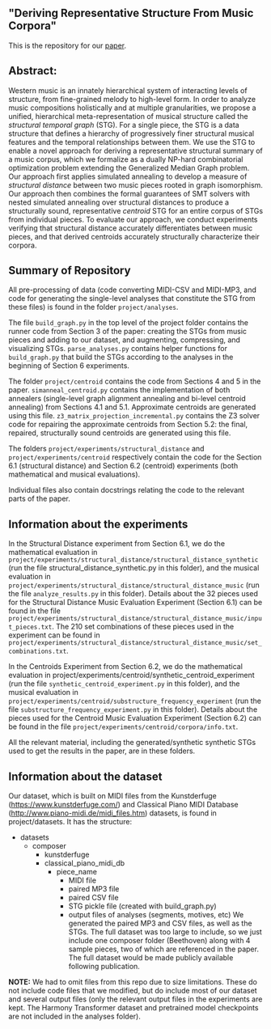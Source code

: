 ## "Deriving Representative Structure From Music Corpora"
This is the repository for our [paper](https://hal.science/hal-04722377).

## Abstract:
Western music is an innately hierarchical system of interacting levels of structure, from fine-grained melody to high-level form. In order to analyze music compositions holistically and at multiple granularities, we propose a unified, hierarchical meta-representation of musical structure called the *structural temporal graph* (STG). For a single piece, the STG is a data structure that defines a hierarchy of progressively finer structural musical features and the temporal relationships between them. We use the STG to enable a novel approach for deriving a representative structural summary of a music corpus, which we formalize as a dually NP-hard combinatorial optimization problem extending the Generalized Median Graph problem. Our approach first applies simulated annealing to develop a measure of *structural distance* between two music pieces rooted in graph isomorphism. Our approach then combines the formal guarantees of SMT solvers with nested simulated annealing over structural distances to produce a structurally sound, representative *centroid* STG for an entire corpus of STGs from individual pieces. To evaluate our approach, we conduct experiments verifying that structural distance accurately differentiates between music pieces, and that derived centroids accurately structurally characterize their corpora.

## Summary of Repository
All pre-processing of data (code converting MIDI-CSV and MIDI-MP3, and code for generating the single-level analyses that constitute the STG from these files) is found in the folder `project/analyses`.

The file `build_graph.py` in the top level of the project folder contains the runner code from Section 3 of the paper: creating the STGs from music pieces and adding to our dataset, and augmenting, compressing, and visualizing STGs. `parse_analyses.py` contains helper functions for `build_graph.py` that build the STGs according to the analyses in the beginning of Section 6 experiments.

The folder `project/centroid` contains the code from Sections 4 and 5 in the paper. `simanneal_centroid.py` contains the implementation of both annealers (single-level graph alignment annealing and bi-level centroid annealing) from Sections 4.1 and 5.1. Approximate centroids are generated using this file. `z3_matrix_projection_incremental.py` contains the Z3 solver code for repairing the approximate centroids from Section 5.2: the final, repaired, structurally sound centroids are generated using this file.

The folders `project/experiments/structural_distance` and `project/experiments/centroid` respectively contain the code for the Section 6.1 (structural distance) and Section 6.2 (centroid) experiments (both mathematical and musical evaluations).

Individual files also contain docstrings relating the code to the relevant parts of the paper.

## Information about the experiments
In the Structural Distance experiment from Section 6.1, we do the mathematical evaluation in `project/experiments/structural_distance/structural_distance_synthetic` (run the file structural_distance_synthetic.py in this folder), and the musical evaluation in `project/experiments/structural_distance/structural_distance_music` (run the file `analyze_results.py` in this folder). Details about the 32 pieces used for the Structural Distance Music Evaluation Experiment (Section 6.1) can be found in the file `project/experiments/structural_distance/structural_distance_music/input_pieces.txt`. The 210 set combinations of these pieces used in the experiment can be found in `project/experiments/structural_distance/structural_distance_music/set_combinations.txt`.

In the Centroids Experiment from Section 6.2, we do the mathematical evaluation in project/experiments/centroid/synthetic_centroid_experiment (run the file `synthetic_centroid_experiment.py` in this folder), and the musical evaluation in `project/experiments/centroid/substructure_frequency_experiment` (run the file `substructure_frequency_experiment.py` in this folder). Details about the pieces used for the Centroid Music Evaluation Experiment (Section 6.2) can be found in the file `project/experiments/centroid/corpora/info.txt`.

All the relevant material, including the generated/synthetic synthetic STGs used to get the results in the paper, are in these folders.

## Information about the dataset
Our dataset, which is built on MIDI files from the Kunstderfuge (https://www.kunstderfuge.com/) and Classical Piano MIDI Database (http://www.piano-midi.de/midi_files.htm) datasets, is found in project/datasets. It has the structure:
- datasets
  - composer
    - kunstderfuge
    - classical_piano_midi_db
      - piece_name
        - MIDI file
        - paired MP3 file
        - paired CSV file
        - STG pickle file (created with build_graph.py)
        - output files of analyses (segments, motives, etc)
We generated the paired MP3 and CSV files, as well as the STGs.
The full dataset was too large to include, so we just include one composer folder (Beethoven) along with 4 sample pieces, two of which are referenced in the paper. The full dataset would be made publicly available following publication.

**NOTE:** We had to omit files from this repo due to size limitations. These do not include code files that we modified, but do include most of our dataset and several output files (only the relevant output files in the experiments are kept. The Harmony Transformer dataset and pretrained model checkpoints are not included in the analyses folder).
